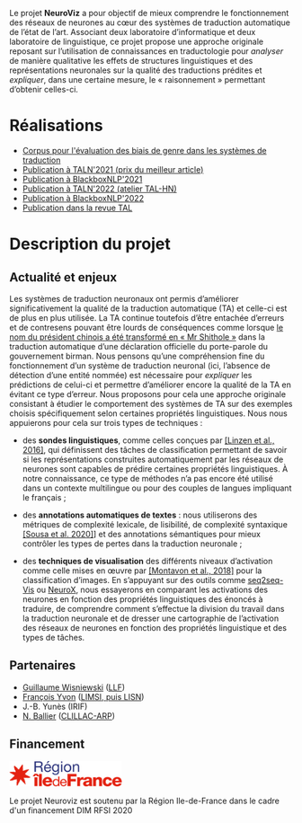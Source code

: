 Le projet **NeuroViz** a pour objectif de mieux comprendre le
fonctionnement des réseaux de neurones au cœur des systèmes de
traduction automatique de l’état de l’art. Associant deux laboratoire
d’informatique et deux laboratoire de linguistique, ce projet propose
une approche originale reposant sur l’utilisation de connaissances en
traductologie pour *analyser* de manière qualitative les effets de
structures linguistiques et des représentations neuronales sur la
qualité des traductions prédites et *expliquer*, dans une certaine
mesure, le « raisonnement » permettant d’obtenir celles-ci.

# Réalisations

- [Corpus pour l'évaluation des biais de genre dans les systèmes de traduction](https://github.com/neuroviz/neuroviz/tree/main/gender_analysis_in_mt)
- [Publication à TALN'2021 (prix du meilleur article)](https://aclanthology.org/2021.jeptalnrecital-taln.2/)
- [Publication à BlackboxNLP'2021](https://aclanthology.org/2021.blackboxnlp-1.24/)
- [Publication à TALN'2022 (atelier TAL-HN)](https://aclanthology.org/2022.jeptalnrecital-humanum.2/)
- [Publication à BlackboxNLP'2022]()
- [Publication dans la revue TAL](https://www.atala.org/content/tal_63_1_2)

# Description du projet

## Actualité et enjeux

Les systèmes de traduction neuronaux ont permis d’améliorer
significativement la qualité de la traduction automatique (TA) et
celle-ci est de plus en plus utilisée. La TA continue toutefois d’être
entachée d’erreurs et de contresens pouvant être lourds de
conséquences comme lorsque [le nom du président chinois a été
transformé en « Mr Shithole
»](https://www.theguardian.com/technology/2020/jan/18/facebook-xi-jinping-mr-shithole)
dans la traduction automatique d’une déclaration officielle du
porte-parole du gouvernement birman. Nous pensons qu’une compréhension
fine du fonctionnement d’un système de traduction neuronal (ici,
l’absence de détection d’une entité nommée) est nécessaire pour
*expliquer* les prédictions de celui-ci et permettre d’améliorer encore
la qualité de la TA en évitant ce type d’erreur. Nous proposons pour
cela une approche originale consistant à étudier le comportement des
systèmes de TA sur des exemples choisis spécifiquement selon certaines
propriétés linguistiques.  Nous nous appuierons pour cela sur trois
types de techniques :

- des **sondes linguistiques**, comme celles conçues par [[Linzen et
  al., 2016]](https://www.aclweb.org/anthology/Q16-1037/), qui
  définissent des tâches de classification permettant de savoir si les
  représentations construites automatiquement par les réseaux de
  neurones sont capables de prédire certaines propriétés
  linguistiques. À notre connaissance, ce type de méthodes n’a pas
  encore été utilisé dans un contexte multilingue ou pour des couples
  de langues impliquant le français ;

- des **annotations automatiques de textes** : nous utiliserons des
  métriques de complexité lexicale, de lisibilité, de complexité
  syntaxique [[Sousa et
  al. 2020]](https://www.aclweb.org/anthology/2020.iwltp-1.17/)] et des
  annotations sémantiques pour mieux contrôler les types de pertes
  dans la traduction neuronale ;

- des **techniques de visualisation** des différents niveaux
  d’activation comme celle mises en œuvre par [[Montavon et al.,
  2018]](https://www.sciencedirect.com/science/article/pii/S1051200417302385)
  pour la classification d’images. En s’appuyant sur des outils comme
  [seq2seq-Vis](https://seq2seq-vis.io/) ou
  [NeuroX](https://arxiv.org/abs/1812.09359), nous essayerons en
  comparant les activations des neurones en fonction des propriétés
  linguistiques des énoncés à traduire, de comprendre comment
  s’effectue la division du travail dans la traduction neuronale et de
  dresser une cartographie de l’activation des réseaux de neurones en
  fonction des propriétés linguistique et des types de tâches.

## Partenaires

- [Guillaume Wisniewski](https://gw17.github.io/) ([LLF](http://www.llf.cnrs.fr/))
- [François Yvon](https://perso.limsi.fr/yvon/mysite/mysite.php) ([LIMSI, puis LISN](https://www.limsi.fr/fr/))
- J.-B. Yunès (IRIF)
- [N. Ballier](http://www.clillac-arp.univ-paris-diderot.fr/user/nicolas_ballier) ([CLILLAC-ARP](http://www.clillac-arp.univ-paris-diderot.fr/index))

## Financement

<img src="logo.jpg" alt="Logo IDF" width="200"/>

Le projet Neuroviz est soutenu par la Région Ile-de-France dans le cadre d'un financement DIM RFSI 2020
